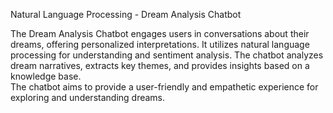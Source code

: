 Natural Language Processing - Dream Analysis Chatbot

The Dream Analysis Chatbot engages users in conversations about their dreams, offering personalized interpretations.
It utilizes natural language processing for understanding and sentiment analysis. 
The chatbot analyzes dream narratives, extracts key themes, and provides insights based on a knowledge base.  
The chatbot aims to provide a user-friendly and empathetic experience for exploring and understanding dreams.
